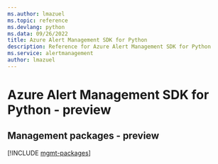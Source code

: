 ```yaml
---
ms.author: lmazuel
ms.topic: reference
ms.devlang: python
ms.data: 09/26/2022
title: Azure Alert Management SDK for Python
description: Reference for Azure Alert Management SDK for Python
ms.service: alertmanagement
author: lmazuel
---
```

# Azure Alert Management SDK for Python - preview

## Management packages - preview
[!INCLUDE [mgmt-packages](alert-management-mgmt-index.md)]